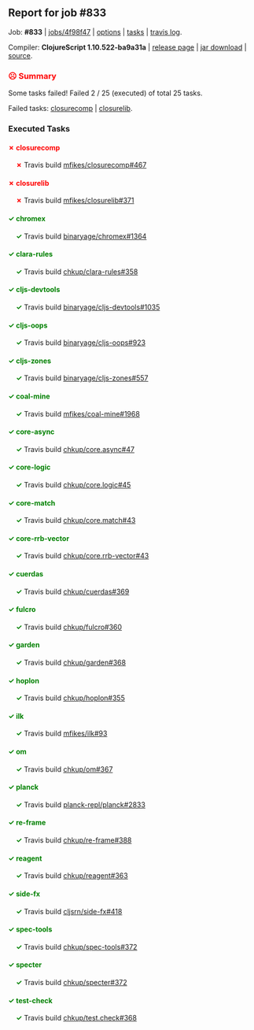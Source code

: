 ## Report for job #833

Job: **#833** | [jobs/4f98f47](https://github.com/cljs-oss/canary/commit/4f98f47041fe982fd1e8af836de8cc7e86874dc9) | [options](options.edn) | [tasks](tasks.edn) | [travis log](https://travis-ci.org/cljs-oss/canary/builds/501154588).

Compiler: **ClojureScript 1.10.522-ba9a31a** | [release page](https://github.com/cljs-oss/canary/releases/tag/r1.10.522-ba9a31a) | [jar download](https://github.com/cljs-oss/canary/releases/download/r1.10.522-ba9a31a/clojurescript-1.10.522-ba9a31a.jar) | [source](https://github.com/mfikes/clojurescript/commit/ba9a31a56eb949bfd8202480c94fa1b024f5a9f0).

### <b style='color:red'>☹ Summary</b>

Some tasks failed! Failed 2 / 25 (executed) of total 25 tasks.

Failed tasks: [closurecomp](#-closurecomp) | [closurelib](#-closurelib).

### Executed Tasks

#### <b style='color:red'>&#x2717; closurecomp</b>
&nbsp;&nbsp;&nbsp;&nbsp;<b style='color:red'>&#x2717;</b> Travis build [mfikes/closurecomp#467](https://travis-ci.org/mfikes/closurecomp/builds/501155802)<br>

#### <b style='color:red'>&#x2717; closurelib</b>
&nbsp;&nbsp;&nbsp;&nbsp;<b style='color:red'>&#x2717;</b> Travis build [mfikes/closurelib#371](https://travis-ci.org/mfikes/closurelib/builds/501155806)<br>

#### <b style='color:green'>&#x2713; chromex</b>
&nbsp;&nbsp;&nbsp;&nbsp;<b style='color:green'>&#x2713;</b> Travis build [binaryage/chromex#1364](https://travis-ci.org/binaryage/chromex/builds/501155783)<br>

#### <b style='color:green'>&#x2713; clara-rules</b>
&nbsp;&nbsp;&nbsp;&nbsp;<b style='color:green'>&#x2713;</b> Travis build [chkup/clara-rules#358](https://travis-ci.org/chkup/clara-rules/builds/501155785)<br>

#### <b style='color:green'>&#x2713; cljs-devtools</b>
&nbsp;&nbsp;&nbsp;&nbsp;<b style='color:green'>&#x2713;</b> Travis build [binaryage/cljs-devtools#1035](https://travis-ci.org/binaryage/cljs-devtools/builds/501155787)<br>

#### <b style='color:green'>&#x2713; cljs-oops</b>
&nbsp;&nbsp;&nbsp;&nbsp;<b style='color:green'>&#x2713;</b> Travis build [binaryage/cljs-oops#923](https://travis-ci.org/binaryage/cljs-oops/builds/501155796)<br>

#### <b style='color:green'>&#x2713; cljs-zones</b>
&nbsp;&nbsp;&nbsp;&nbsp;<b style='color:green'>&#x2713;</b> Travis build [binaryage/cljs-zones#557](https://travis-ci.org/binaryage/cljs-zones/builds/501155798)<br>

#### <b style='color:green'>&#x2713; coal-mine</b>
&nbsp;&nbsp;&nbsp;&nbsp;<b style='color:green'>&#x2713;</b> Travis build [mfikes/coal-mine#1968](https://travis-ci.org/mfikes/coal-mine/builds/501155815)<br>

#### <b style='color:green'>&#x2713; core-async</b>
&nbsp;&nbsp;&nbsp;&nbsp;<b style='color:green'>&#x2713;</b> Travis build [chkup/core.async#47](https://travis-ci.org/chkup/core.async/builds/501155848)<br>

#### <b style='color:green'>&#x2713; core-logic</b>
&nbsp;&nbsp;&nbsp;&nbsp;<b style='color:green'>&#x2713;</b> Travis build [chkup/core.logic#45](https://travis-ci.org/chkup/core.logic/builds/501155860)<br>

#### <b style='color:green'>&#x2713; core-match</b>
&nbsp;&nbsp;&nbsp;&nbsp;<b style='color:green'>&#x2713;</b> Travis build [chkup/core.match#43](https://travis-ci.org/chkup/core.match/builds/501155862)<br>

#### <b style='color:green'>&#x2713; core-rrb-vector</b>
&nbsp;&nbsp;&nbsp;&nbsp;<b style='color:green'>&#x2713;</b> Travis build [chkup/core.rrb-vector#43](https://travis-ci.org/chkup/core.rrb-vector/builds/501155866)<br>

#### <b style='color:green'>&#x2713; cuerdas</b>
&nbsp;&nbsp;&nbsp;&nbsp;<b style='color:green'>&#x2713;</b> Travis build [chkup/cuerdas#369](https://travis-ci.org/chkup/cuerdas/builds/501155871)<br>

#### <b style='color:green'>&#x2713; fulcro</b>
&nbsp;&nbsp;&nbsp;&nbsp;<b style='color:green'>&#x2713;</b> Travis build [chkup/fulcro#360](https://travis-ci.org/chkup/fulcro/builds/501155888)<br>

#### <b style='color:green'>&#x2713; garden</b>
&nbsp;&nbsp;&nbsp;&nbsp;<b style='color:green'>&#x2713;</b> Travis build [chkup/garden#368](https://travis-ci.org/chkup/garden/builds/501155968)<br>

#### <b style='color:green'>&#x2713; hoplon</b>
&nbsp;&nbsp;&nbsp;&nbsp;<b style='color:green'>&#x2713;</b> Travis build [chkup/hoplon#355](https://travis-ci.org/chkup/hoplon/builds/501155954)<br>

#### <b style='color:green'>&#x2713; ilk</b>
&nbsp;&nbsp;&nbsp;&nbsp;<b style='color:green'>&#x2713;</b> Travis build [mfikes/ilk#93](https://travis-ci.org/mfikes/ilk/builds/501155916)<br>

#### <b style='color:green'>&#x2713; om</b>
&nbsp;&nbsp;&nbsp;&nbsp;<b style='color:green'>&#x2713;</b> Travis build [chkup/om#367](https://travis-ci.org/chkup/om/builds/501155933)<br>

#### <b style='color:green'>&#x2713; planck</b>
&nbsp;&nbsp;&nbsp;&nbsp;<b style='color:green'>&#x2713;</b> Travis build [planck-repl/planck#2833](https://travis-ci.org/planck-repl/planck/builds/501156008)<br>

#### <b style='color:green'>&#x2713; re-frame</b>
&nbsp;&nbsp;&nbsp;&nbsp;<b style='color:green'>&#x2713;</b> Travis build [chkup/re-frame#388](https://travis-ci.org/chkup/re-frame/builds/501155956)<br>

#### <b style='color:green'>&#x2713; reagent</b>
&nbsp;&nbsp;&nbsp;&nbsp;<b style='color:green'>&#x2713;</b> Travis build [chkup/reagent#363](https://travis-ci.org/chkup/reagent/builds/501155920)<br>

#### <b style='color:green'>&#x2713; side-fx</b>
&nbsp;&nbsp;&nbsp;&nbsp;<b style='color:green'>&#x2713;</b> Travis build [cljsrn/side-fx#418](https://travis-ci.org/cljsrn/side-fx/builds/501155979)<br>

#### <b style='color:green'>&#x2713; spec-tools</b>
&nbsp;&nbsp;&nbsp;&nbsp;<b style='color:green'>&#x2713;</b> Travis build [chkup/spec-tools#372](https://travis-ci.org/chkup/spec-tools/builds/501156012)<br>

#### <b style='color:green'>&#x2713; specter</b>
&nbsp;&nbsp;&nbsp;&nbsp;<b style='color:green'>&#x2713;</b> Travis build [chkup/specter#372](https://travis-ci.org/chkup/specter/builds/501156032)<br>

#### <b style='color:green'>&#x2713; test-check</b>
&nbsp;&nbsp;&nbsp;&nbsp;<b style='color:green'>&#x2713;</b> Travis build [chkup/test.check#368](https://travis-ci.org/chkup/test.check/builds/501156034)<br>